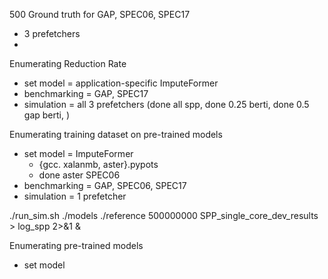 500 Ground truth for GAP, SPEC06, SPEC17
- 3 prefetchers
-
Enumerating Reduction Rate
- set model = application-specific ImputeFormer
- benchmarking = GAP, SPEC17
- simulation = all 3 prefetchers (done all spp, done 0.25 berti, done 0.5 gap berti, )

Enumerating training dataset on pre-trained models
- set model = ImputeFormer
	- {gcc. xalanmb, aster}.pypots
	- done aster SPEC06
- benchmarking = GAP, SPEC06, SPEC17
- simulation = 1 prefetcher

./run_sim.sh ./models ./reference 500000000 SPP_single_core_dev_results > log_spp 2>&1 &

Enumerating pre-trained models
- set model
<!--stackedit_data:
eyJoaXN0b3J5IjpbNDU4NjA1NTMzLDY3NDU5OTM5NiwyMzUyMT
AzODEsLTU4ODIzMTM2MiwtNDE3MTQ5MDIsODkxMDM0NTgsNDQw
OTA1NjE5XX0=
-->
